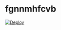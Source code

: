 # fgnnmhfcvb
[![Deploy](https://www.herokucdn.com/deploy/button.png)](https://dashboard.heroku.com/new?template=https://github.com/wdfgrghff/fgnnmhfcvb)
